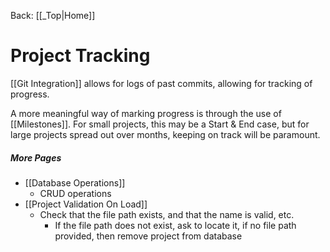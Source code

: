 Back: [[_Top|Home]]

# Project Tracking

[[Git Integration]] allows for logs of past commits, allowing for tracking of progress.

A more meaningful way of marking progress is through the use of [[Milestones]]. For small projects, this may be a Start & End case, but for large projects spread out over months, keeping on track will be paramount.


##### More Pages
- [[Database Operations]]
	- CRUD operations
- [[Project Validation On Load]]
	- Check that the file path exists, and that the name is valid, etc.
		- If the file path does not exist, ask to locate it, if no file path provided, then remove project from database

